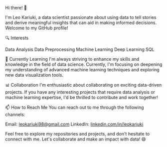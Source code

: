 Hi there! 👋

I'm Leo Kariuki, a data scientist passionate about using data to tell stories and derive meaningful insights that can aid in making informed decisions. Welcome to my GitHub profile!

🔍 Interests

Data Analysis
Data Preprocessing
Machine Learning
Deep Learning
SQL

🌱 Currently Learning
I'm always striving to enhance my skills and knowledge in the field of data science. Currently, I'm focusing on deepening my understanding of advanced machine learning techniques and exploring new data visualization tools.

📊 Collaboration
I'm enthusiastic about collaborating on exciting data-driven projects. If you have any interesting projects that require data analysis or machine learning expertise, I'd be thrilled to contribute and work together!

📫 How to Reach Me
You can reach out to me through the following channels:

Email: leokariuki98@gmail.com
LinkedIn: [linkedin.com/in/leokariuki](https://www.linkedin.com/in/leokariuki/)

Feel free to explore my repositories and projects, and don't hesitate to connect with me. Let's collaborate and make an impact with data! 😄
